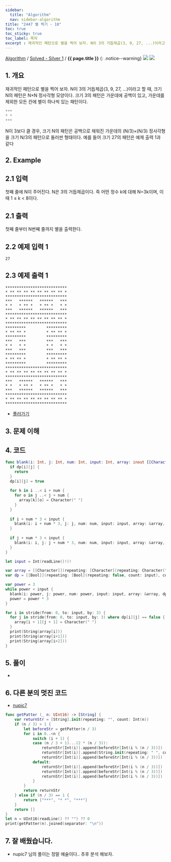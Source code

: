 ```yaml
---
sidebar:
  title: "Algorithm"
  nav: sidebar-algorithm
title: "2447 별 찍기 - 10"
toc: true
toc_sticky: true
toc_label: 목차
excerpt : 재귀적인 패턴으로 별을 찍어 보자. N이 3의 거듭제곱(3, 9, 27, ...)이라고 할 때, 크기 N의 패턴은 N×N 정사각형 모양이다.
---
```

[Algorithm](/algorithm/) / [Solved - Silver 1](/algorithm/solved-silver1/) / **{{ page.title }}**
{: .notice--warning}
![](https://d2gd6pc034wcta.cloudfront.net/images/logo@2x.png)
![](https://static.solved.ac/res/logo-whitetext.svg)

## 1. 개요
재귀적인 패턴으로 별을 찍어 보자. N이 3의 거듭제곱(3, 9, 27, ...)이라고 할 때, 크기 N의 패턴은 N×N 정사각형 모양이다.
크기 3의 패턴은 가운데에 공백이 있고, 가운데를 제외한 모든 칸에 별이 하나씩 있는 패턴이다.
```swift
***
* *
***
```
N이 3보다 클 경우, 크기 N의 패턴은 공백으로 채워진 가운데의 (N/3)×(N/3) 정사각형을 크기 N/3의 패턴으로 둘러싼 형태이다. 예를 들어 크기 27의 패턴은 예제 출력 1과 같다

## 2. Example
## 2.1 입력
첫째 줄에 N이 주어진다. N은 3의 거듭제곱이다. 즉 어떤 정수 k에 대해 N=3k이며, 이때 1 ≤ k < 8이다.

## 2.1 출력
첫째 줄부터 N번째 줄까지 별을 출력한다.

## 2.2 예제 입력 1
```
27
```
## 2.3 예제 출력 1
```
***************************
* ** ** ** ** ** ** ** ** *
***************************
***   ******   ******   ***
* *   * ** *   * ** *   * *
***   ******   ******   ***
***************************
* ** ** ** ** ** ** ** ** *
***************************
*********         *********
* ** ** *         * ** ** *
*********         *********
***   ***         ***   ***
* *   * *         * *   * *
***   ***         ***   ***
*********         *********
* ** ** *         * ** ** *
*********         *********
***************************
* ** ** ** ** ** ** ** ** *
***************************
***   ******   ******   ***
* *   * ** *   * ** *   * *
***   ******   ******   ***
***************************
* ** ** ** ** ** ** ** ** *
***************************
```
* [풀러가기](https://www.acmicpc.net/problem/2447)

## 3. 문제 이해


## 4. 코드
```swift
func blank(i: Int, j: Int, num: Int, input: Int, array: inout [[Character]], dp: inout [[Bool]]) {
  if dp[i][j] {
    return
  }
  dp[i][j] = true
  
  for k in i ..< i + num {
    for o in j ..< j + num {
      array[k][o] = Character(" ")
    }
  }
  
  if i + num * 3 < input {
    blank(i: i + num * 3, j: j, num: num, input: input, array: &array, dp: &dp)
  }
  
  if j + num * 3 < input {
    blank(i: i, j: j + num * 3, num: num, input: input, array: &array, dp: &dp)
  }
}

let input = Int(readLine()!)!

var array = [[Character]](repeating: [Character](repeating: Character("*"), count: input), count: input)
var dp = [[Bool]](repeating: [Bool](repeating: false, count: input), count: input)

var power = 3
while power < input {
  blank(i: power, j: power, num: power, input: input, array: &array, dp: &dp)
  power = power * 3
}

for i in stride(from: 0, to: input, by: 3) {
  for j in stride(from: 0, to: input, by: 3) where dp[i][j] == false {
    array[i + 1][j + 1] = Character(" ")
  }
  print(String(array[i]))
  print(String(array[i+1]))
  print(String(array[i+2]))
}
```

## 5. 풀이
-

## 6. 다른 분의 멋진 코드
- [nupic7](https://www.acmicpc.net/user/nupic7)

```swift
func getPatter (_ n: UInt16) -> [String] {
    var returnStr = [String].init(repeating: "", count: Int(n))
    if (n / 3) > 1 {
        let beforeStr = getPatter(n / 3)
        for i in 0..<n {
            switch (i + 1) {
            case (n / 3 + 1)...(2 * (n / 3)):
                returnStr[Int(i)].append(beforeStr[Int(i % (n / 3))])
                returnStr[Int(i)].append(String.init(repeating: " ", count: Int(n) / 3))
                returnStr[Int(i)].append(beforeStr[Int(i % (n / 3))])
            default:
                returnStr[Int(i)].append(beforeStr[Int(i % (n / 3))])
                returnStr[Int(i)].append(beforeStr[Int(i % (n / 3))])
                returnStr[Int(i)].append(beforeStr[Int(i % (n / 3))])
            }
        }
        return returnStr
    } else if (n / 3) == 1 {
        return ["***", "* *", "***"]
    }
    return []
}
let n = UInt16(readLine() ?? "") ?? 0
print(getPatter(n).joined(separator: "\n"))
```

## 7. 잘 배웠습니다.
- nupic7 님의 풀이는 정말 예술이다..
추후 분석 해보자.
